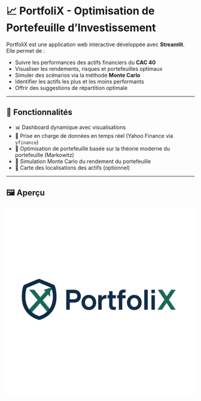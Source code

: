 # 📈 PortfoliX - Optimisation de Portefeuille d’Investissement

PortfoliX est une application web interactive développée avec **Streamlit**. Elle permet de :
- Suivre les performances des actifs financiers du **CAC 40**
- Visualiser les rendements, risques et portefeuilles optimaux
- Simuler des scénarios via la méthode **Monte Carlo**
- Identifier les actifs les plus et les moins performants
- Offrir des suggestions de répartition optimale

---

## 🚀 Fonctionnalités

- 📊 Dashboard dynamique avec visualisations
- 💼 Prise en charge de données en temps réel (Yahoo Finance via `yfinance`)
- 🧮 Optimisation de portefeuille basée sur la théorie moderne du portefeuille (Markowitz)
- 🔁 Simulation Monte Carlo du rendement du portefeuille
- 📍 Carte des localisations des actifs (optionnel)

---

## 🖼️ Aperçu

![Logo](style/logo.png)




